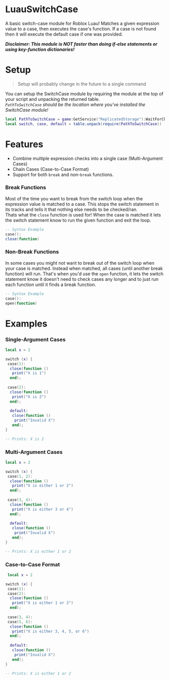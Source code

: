 # LuauSwitchCase 
A basic switch-case module for Roblox Luau! Matches a given expression value to a case, then executes the case's function. If a case is not found then it will execute the default case if one was provided.   

***Disclaimer: This module is NOT faster than doing if-else statements or using key-function dictionaries!***

# Setup
> Setup will probably change in the future to a single command

You can setup the SwitchCase module by requiring the module at the top of your script and unpacking the returned table.  
*`PathToSwitchCase` should be the location where you've installed the SwitchCase module!*  
```lua
local PathToSwitchCase = game:GetService("ReplicatedStorage"):WaitForChild("SwitchCase")
local switch, case, default = table.unpack(require(PathToSwitchCase))
```

# Features
- Combine multiple expression checks into a single case (Multi-Argument Cases)
- Chain Cases (Case-to-Case Format)
- Support for both `break` and non-`break` functions.

### Break Functions
Most of the time you want to break from the switch loop when the expression value is matched to a case. This stops the switch statement in its tracks and tells it that nothing else needs to be checked/ran.  
Thats what the `close` function is used for! When the case is matched it lets the switch statement know to run the given function and exit the loop.
```lua
-- Syntax Example
case():
close(function)
```

### Non-Break Functions
In some cases you might not want to break out of the switch loop when your case is matched. Instead when matched, all cases (until another break function) will run.
That's when you'd use the `open` function, it lets the switch statement know it doesn't need to check cases any longer and to just run each function until it finds a break function.
```lua
-- Syntax Example
case():
open(function)
```

# Examples
### Single-Argument Cases
```lua
local x = 2

switch (x) {
 case(1):
  close(function ()
   print("X is 1")
  end);
  
 case(2):
  close(function ()
   print("X is 2")
  end);
  
  default:
   close(function ()
    print("Invalid X")
   end);
}

-- Prints: X is 2
```

### Multi-Argument Cases
```lua
local x = 2

switch (x) {
 case(1, 2):
  close(function ()
   print("X is either 1 or 2")
  end);
  
 case(3, 4):
  close(function ()
   print("X is either 3 or 4")
  end);
  
  default:
   close(function ()
    print("Invalid X")
   end);
}

-- Prints: X is either 1 or 2
```

### Case-to-Case Format
```lua
 local x = 2

switch (x) {
 case(1):
 case(2):
  close(function ()
   print("X is either 1 or 2")
  end);
  
 case(3, 4):
 case(5, 6):
  close(function ()
   print("X is either 3, 4, 5, or 6")
  end);
  
  default:
   close(function ()
    print("Invalid X")
   end);
}

-- Prints: X is either 1 or 2
```
